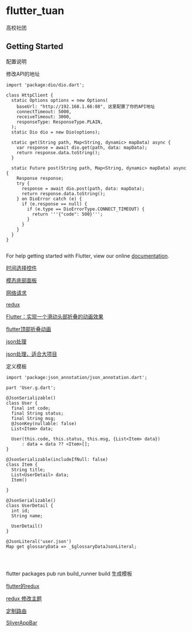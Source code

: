 # flutter_tuan

高校社团

## Getting Started
配置说明

修改API的地址
```
import 'package:dio/dio.dart';

class HttpClient {
  static Options options = new Options(
    baseUrl: "http://192.168.1.66:88", 这里配置了你的API地址
    connectTimeout: 5000,
    receiveTimeout: 3000,
    responseType: ResponseType.PLAIN,
  );
  static Dio dio = new Dio(options);

  static get(String path, Map<String, dynamic> mapData) async {
    var response = await dio.get(path, data: mapData);
    return response.data.toString();
  }

  static Future post(String path, Map<String, dynamic> mapData) async {
    Response response;
    try {
      response = await dio.post(path, data: mapData);
      return response.data.toString();
    } on DioError catch (e) {
      if (e.response == null) {
        if (e.type == DioErrorType.CONNECT_TIMEOUT) {
          return '''{"code": 500}''';
        }
      }
    }
  }
}


```

For help getting started with Flutter, view our online
[documentation](https://flutter.io/).

[时间选择控件](https://pub.dartlang.org/packages/flutter_cupertino_date_picker)

[模态底部面板](https://blog.csdn.net/hekaiyou/article/details/60782951)

[网络请求](https://pub.dartlang.org/packages/dio#-readme-tab-)

[redux](https://pub.dartlang.org/packages/flutter_redux#-installing-tab-)


[Flutter：实现一个滑动头部折叠的动画效果](https://blog.csdn.net/yumi0629/article/details/81775805)

[flutter顶部折叠动画](https://blog.csdn.net/u011272795/article/details/82740389)


[json处理](https://flutterchina.club/json/)

[json处理，适合大项目](https://github.com/dart-lang/json_serializable/tree/master/example)

定义模板
```
import 'package:json_annotation/json_annotation.dart';

part 'User.g.dart';

@JsonSerializable()
class User {
  final int code;
  final String status;
  final String msg;
  @JsonKey(nullable: false)
  List<Item> data;

  User(this.code, this.status, this.msg, {List<Item> data})
      : data = data ?? <Item>[];
}

@JsonSerializable(includeIfNull: false)
class Item {
  String title;
  List<UserDetail> data;
  Item()

}

@JsonSerializable()
class UserDetail {
  int id;
  String name;

  UserDetail()
}

@JsonLiteral('user.json')
Map get glossaryData => _$glossaryDataJsonLiteral;




```



flutter packages pub run build_runner build 生成模板

[flutter的redux](https://www.jianshu.com/p/34a6224e0cf1)

[redux 修改主题](https://www.codercto.com/a/28285.html)

[定制路由](https://blog.csdn.net/hekaiyou/article/details/72853738)

[SliverAppBar](https://juejin.im/post/5bceb534e51d457aa4596f9a)